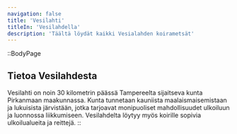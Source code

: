 ```yaml
---
navigation: false
title: 'Vesilahti'
titleIn: 'Vesilahdella'
description: 'Täältä löydät kaikki Vesialahden koirametsät'
---
```


::BodyPage
## Tietoa Vesilahdesta
Vesilahti on noin 30 kilometrin päässä Tampereelta sijaitseva kunta Pirkanmaan maakunnassa. Kunta tunnetaan kauniista maalaismaisemistaan ja lukuisista järvistään, jotka tarjoavat monipuoliset mahdollisuudet ulkoiluun ja luonnossa liikkumiseen. Vesilahdelta löytyy myös koirille sopivia ulkoilualueita ja reittejä.
::